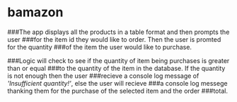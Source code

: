 # bamazon

###The app displays all the products in a table format and then prompts the user
###for the item id they would like to order. Then the user is promted for the quantity
###of the item the user would like to purchase.

###Logic will check to see if the quantity of item being purchases is greater than or equal 
###to the quantity of the item in the database. If the quantity is not enough then the user
###recieve a console log message of *'Insufficient quantity!'*, else the user will recieve
###a console log messege thanking them for the purchase of the selected item and the order
###total.